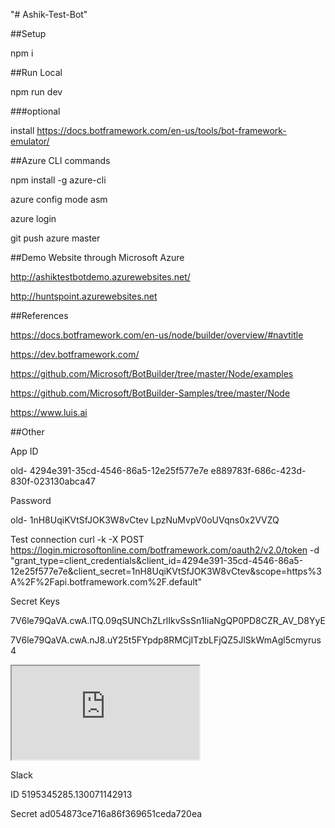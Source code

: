 "# Ashik-Test-Bot" 

##Setup

npm i

##Run Local

npm run dev

###optional

install https://docs.botframework.com/en-us/tools/bot-framework-emulator/

##Azure CLI commands

npm install -g azure-cli

azure config mode asm

azure login

git push azure master

##Demo Website through Microsoft Azure

http://ashiktestbotdemo.azurewebsites.net/

http://huntspoint.azurewebsites.net

##References

https://docs.botframework.com/en-us/node/builder/overview/#navtitle

https://dev.botframework.com/

https://github.com/Microsoft/BotBuilder/tree/master/Node/examples

https://github.com/Microsoft/BotBuilder-Samples/tree/master/Node

https://www.luis.ai

##Other

App ID

old- 4294e391-35cd-4546-86a5-12e25f577e7e
e889783f-686c-423d-830f-023130abca47
	
	
Password

old- 1nH8UqiKVtSfJOK3W8vCtev
LpzNuMvpV0oUVqns0x2VVZQ

Test connection
curl -k -X POST https://login.microsoftonline.com/botframework.com/oauth2/v2.0/token -d "grant_type=client_credentials&client_id=4294e391-35cd-4546-86a5-12e25f577e7e&client_secret=1nH8UqiKVtSfJOK3W8vCtev&scope=https%3A%2F%2Fapi.botframework.com%2F.default"

Secret Keys

7V6le79QaVA.cwA.lTQ.09qSUNChZLrlIkvSsSn1IiaNgQP0PD8CZR_AV_D8YyE

7V6le79QaVA.cwA.nJ8.uY25t5FYpdp8RMCjITzbLFjQZ5JlSkWmAgl5cmyrus4

<iframe src='https://webchat.botframework.com/embed/HuntsPoint?s=7V6le79QaVA.cwA.nJ8.uY25t5FYpdp8RMCjITzbLFjQZ5JlSkWmAgl5cmyrus4'></iframe>

Slack

ID
5195345285.130071142913

Secret
ad054873ce716a86f369651ceda720ea    